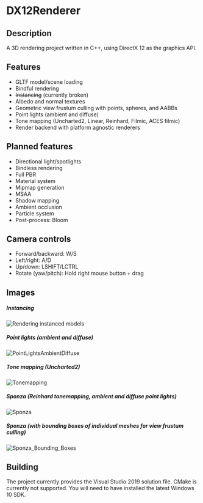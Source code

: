 # DX12Renderer
## Description
A 3D rendering project written in C++, using DirectX 12 as the graphics API.

## Features
- GLTF model/scene loading
- Bindful rendering
- ~~Instancing~~ (currently broken)
- Albedo and normal textures
- Geometric view frustum culling with points, spheres, and AABBs
- Point lights (ambient and diffuse)
- Tone mapping (Uncharted2, Linear, Reinhard, Filmic, ACES filmic)
- Render backend with platform agnostic renderers

## Planned features
- Directional light/spotlights
- Bindless rendering
- Full PBR
- Material system
- Mipmap generation
- MSAA
- Shadow mapping
- Ambient occlusion
- Particle system
- Post-process: Bloom

## Camera controls
- Forward/backward: W/S
- Left/right: A/D
- Up/down: LSHIFT/LCTRL
- Rotate (yaw/pitch): Hold right mouse button + drag

## Images
##### Instancing
![Rendering instanced models](https://user-images.githubusercontent.com/34250026/173068461-ad322038-f782-4ab7-a98d-2fb115ddfd78.png)

##### Point lights (ambient and diffuse)
![PointLightsAmbientDiffuse](https://user-images.githubusercontent.com/34250026/173195505-a01fbea1-0427-4e13-910f-60f886b4678b.png)

##### Tone mapping (Uncharted2)
![Tonemapping](https://user-images.githubusercontent.com/34250026/182204514-52543369-4537-464a-8929-8b68596bbd3a.png)

##### Sponza (Reinhard tonemapping, ambient and diffuse point lights)
![Sponza](https://user-images.githubusercontent.com/34250026/187080988-e7179a6e-4b41-42ec-ac40-00640270c7bc.png)

##### Sponza (with bounding boxes of individual meshes for view frustum culling)
![Sponza_Bounding_Boxes](https://user-images.githubusercontent.com/34250026/187080993-3966b143-f44c-4148-b451-e3560f8e7d28.png)

## Building
The project currently provides the Visual Studio 2019 solution file. CMake is currently not supported. You will need to have installed the latest Windows 10 SDK.
